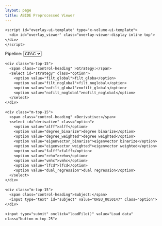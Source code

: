 ```yaml
---
layout: page
title: ABIDE Preprocessed Viewer
---
```


<link type="text/css" href="stylesheets/volume-viewer-demo.css" rel="Stylesheet" />
<link type="text/css" href="stylesheets/ui-darkness/jquery-ui-1.8.10.custom.css" rel="Stylesheet" />

<div class='container relative-pos'>

    <script id="overlay-ui-template" type="x-volume-ui-template">
      <div id="overlay_viewer" class="overlay-viewer-display inline top"></div>
    </script>


  <script id="hidden-ui-template" type="x-hidden-ui-template">
    <div class="hide volume-viewer-hidden"></div>
  </script>

  <script id="volume-ui-template" type="x-volume-ui-template">
    <div class="hide volume-viewer-display"></div>
      
    <div class="bot right config-panel">
      <div class="coords">
        <div class="control-heading m-top-5" id="voxel-coordinates-heading-">
          Voxel Coordinates: 
        </div>
        <div class="voxel-coords m-top-5" data-volume-id="{{VOLID}}">
          I:<input id="voxel-i-" class="control-inputs" readonly="readonly">
          J:<input id="voxel-j-" class="control-inputs" readonly="readonly">
          K:<input id="voxel-k-" class="control-inputs" readonly="readonly">
        </div>
        <div id="world-coordinates-heading-" class="control-heading m-top-20">
          World Coordinates: 
        </div>
        <div class="world-coords m-top-5" data-volume-id="{{VOLID}}">
          X:<input id="world-x-" class="control-inputs" readonly="readonly">
          Y:<input id="world-y-" class="control-inputs" readonly="readonly">
          Z:<input id="world-z-" class="control-inputs" readonly="readonly">
        </div>
      </div>

      <div id="intensity-value-div-{{VOLID}}" class="m-top-20">
        <span data-volume-id="{{VOLID}}" class="control-heading">
          Value: 
        </span>
        <span id="intensity-value-" class="intensity-value"></span>
      </div>
      
      <div id="color-map-{{VOLID}}" class="m-top-20">
        <span class="control-heading" id="color-map-heading">
          Color Map: 
        </span>
      </div>

      <div class="threshold-div m-top-20" data-volume-id="{{VOLID}}">
        <div id="threshold-heading" class="control-heading">Threshold: </div>
        <div class="thresh-inputs">
          <input id="min-threshold-" class="control-inputs thresh-input-left" readonly="readonly"/>
          <input id="max-threshold-" class="control-inputs thresh-input-right" readonly="readonly"/>
        </div> 
        <div class="slider volume-viewer-threshold" id="threshold-slider-{{VOLID}}"></div>

        <div class="contrast-div" data-volume-id="{{VOLID}}">
          <span class="control-heading" id="contrast-heading{{VOLID}}">Contrast (0.0 to 2.0):</span>
          <input class="control-inputs" value="1.0" id="contrast-val"/>
          <div id="contrast-slider" class="slider volume-viewer-contrast"></div>
        </div>
      </div>

      <div id="time-" class="time-div m-top-20" data-volume-id="{{VOLID}}">
        <span class="control-heading">Time:</span>
        <input class="control-inputs" value="0" id="time-val-{{VOLID}}"/>
        <div class="slider volume-viewer-threshold" id="time-slider-"></div>
      </div>
    </div>
  </script>

  <div id="loading" style="display: none"><img src="images/ajax-loader.gif" /></div>
  <div id="brainbrowser-wrapper" style="display:none">
    <div id="volume-viewer">
      <div id="global-controls" class=""></div>
      <div id="brainbrowser"></div>
    </div>
  </div>


  <div class="bot config-panel">
    <div>
      <span class="control-heading">Pipeline:</span>
      <select id="pipeline" class="option">
        <option value="cpac">CPAC</option>
        <option value="ccs">ccs</option>
        <option value="dparsf">dparsf</option>
        <option value="dparsf">niak</option>
      </select> 
    </div>

    <div class="m-top-15">
      <span class="control-heading" >Strategy:</span>
      <select id="strategy" class="option">
        <option value="filt_global">filt_globa</option>
        <option value="filt_noglobal">filt_noglobal</option>
        <option value="nofilt_global">nofilt_global</option>
        <option value="nofilt_noglobal">nofilt_noglobal</option>
      </select> 
    </div>

    <div class="m-top-15">
      <span class="control-heading" >Derivative:</span>
      <select id="derivative" class="option">
        <option value="alff">alff</option>
        <option value="degree_binarize">degree binarize</option>
        <option value="degree_weighted">degree weighted</option>
        <option value="eigenvector_binarize">eigenvector binarize</option>
        <option value="eigenvector_weighted">eigenvector weighted</option>
        <option value="falff">falff</option>
        <option value="reho">reho</option>
        <option value="vmhc">vmhc</option>
        <option value="lfcd">lfcd</option>
        <option value="dual_regression">dual regression</option>
      </select> 
    </div>

    <div class="m-top-15">
      <span class="control-heading">Subject:</span>
      <input type="text" id="subject" value="OHSU_0050147" class="option">
    </div>

    <input type="submit" onclick="loadFile()" value="Load data" class="button m-top-25">

  </div>

<script src="javascripts/brainbrowser/jquery-1.6.4.min.js"></script>
<script src="javascripts/brainbrowser/jquery-ui-1.8.10.custom.min.js"></script>
<script src="javascripts/brainbrowser/ui.js"></script>
<script src="javascripts/brainbrowser/gunzip.min.js"></script>
<script src="javascripts/brainbrowser/brainbrowser.js"></script>
<script src="javascripts/brainbrowser/core/tree-store.js"></script>
<script src="javascripts/brainbrowser/lib/config.js"></script>
<script src="javascripts/brainbrowser/lib/utils.js"></script>
<script src="javascripts/brainbrowser/lib/events.js"></script> 
<script src="javascripts/brainbrowser/lib/loader.js"></script> 
<script src="javascripts/brainbrowser/lib/color-map.js"></script> 
<script src="javascripts/brainbrowser/volume-viewer.js"></script>
<script src="javascripts/brainbrowser/volume-viewer/lib/display.js"></script>
<script src="javascripts/brainbrowser/volume-viewer/lib/panel.js"></script>
<script src="javascripts/brainbrowser/volume-viewer/lib/utils.js"></script>
<script src="javascripts/brainbrowser/volume-viewer/modules/loading.js"></script>
<script src="javascripts/brainbrowser/volume-viewer/modules/rendering.js"></script>
<script src="javascripts/brainbrowser/volume-viewer/volume-loaders/overlay.js"></script>
<script src="javascripts/brainbrowser/volume-viewer/volume-loaders/minc.js"></script>
<script src="javascripts/brainbrowser/volume-viewer/volume-loaders/nifti1.js"></script>
<script src="javascripts/brainbrowser/volume-viewer-demo.config.js"></script> 
<script src="javascripts/brainbrowser/volume-viewer-demo2.js"></script> 

</div>

